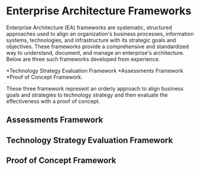 # Enterprise Architecture Frameworks 
Enterprise Architecture (EA) frameworks are systematic, structured approaches used to align an organization's business processes, information systems, technologies, and infrastructure with its strategic goals and objectives. These frameworks provide a comprehensive and standardized way to understand, document, and manage an enterprise's architecture.  Below are three such frameworks developed from experience.

*Technology Strategy Evaluation Framework
*Assessments Framework
*Proof of Concept Framework.

These three framework represent an orderly approach to align business goals and strategies to technology strategy and then evaluate the effectiveness with a proof of concept.

## Assessments Framework

## Technology Strategy Evaluation Framework

## Proof of Concept Framework

